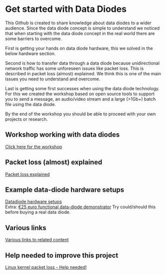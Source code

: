 # Get started with Data Diodes

This Github is created to share knowledge about data diodes to a wider audience. Since the data diode concept is simple to understand we noticed that when starting with the data diode concept in the real world there are some barriers to overcome.

First is getting your hands on data diode hardware, this we solved in the below hardware section.

Second is how to transfer data through a data diode because unidirectional network traffic has some unforeseen issues like packet loss. This is described in packet loss (almost) explained. We think this is one of the main issues you need to understand and overcome.

Last is getting some first successes when using the data diode technology. For this we created the workshop based on open source tools to support you to send a message, an audio/video stream and a large (>1Gb+) batch file using the data diode.

By the end of the workshop you should be able to proceed with your own projects or research.

## Workshop working with data diodes
[Click here for the workshop](workshop/readme.md)

## Packet loss (almost) explained
[Packet loss explained](packetloss_explained.md)

## Example data-diode hardware setups
[Datadiode hardware setups](datadiode_hardware_setups.md) <br>
Extra: [€25 euro functional data-diode demonstrator](https://github.com/Vrolijk/OSDD/blob/main/examples/25_euro_data-diode_demonstator.md) Try could/should this before buying a real data diode.

## Various links 
[Various links to related content](external_content.md)

## Help needed to improve this project
[Linux kernel packet loss - Help needed!](https://github.com/Vrolijk/OSDD/issues/6)
